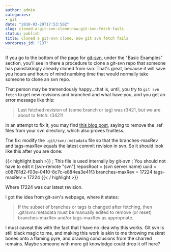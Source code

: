```yaml
---
author: admin
categories:
- git
date: "2010-03-29T17:53:50Z"
slug: cloned-a-git-svn-clone-now-git-svn-fetch-fails
status: publish
title: Cloned a git-svn clone, now git svn fetch fails
wordpress_id: "137"
---
```


If you go to the bottom of the page for
[git-svn](http://www.kernel.org/pub/software/scm/git/docs/git-svn.html),
under the "Basic Examples" section, you'll see in there a procedure
to clone a git-svn repo that someone has painstakingly already
cloned from svn. That's great, because it will save you hours and
hours of mind numbing time that would normally take someone to
clone an svn repo.

That person may be tremendously happy...that is,
until, you try to `git svn fetch` to get new revisions and branched
and what have you, and you get an error message like this:
> Last fetched revision of (some branch or tag) was r3421, but we are
> about to fetch: r3421!

In an attempt to fix it, you may find
[this blog post](http://www.jukie.net/bart/blog/20080916155113),
saying to remove the .ref files from your svn directory, which also
proves fruitless.

The fix: modify the `.git/svn/.metadata` file so
that the branches-maxRev and tags-maxRev equals the latest commit
revision in svn. So it should look like this after you are done:

{{< highlight bash >}}
; This file is used internally by git-svn
; You should not have to edit it
[svn-remote "svn"]
reposRoot = (svn server name)
uuid = c08781d2-f03e-0410-8c7c-e884ea3e41f3
branches-maxRev = 17224
tags-maxRev = 17224
{{< / highlight >}}


Where 17224 was our latest revision.

I got the idea from git-svn's
webpage, where it states:
> If the subset of branches or tags is changed after fetching, then
> .git/svn/.metadata must be manually edited to remove (or reset)
> branches-maxRev and/or tags-maxRev as appropriate.

I must caveat this with the fact that I have no idea why this
works. Git svn is still black magic to me, and making this work is
akin to me throwing muskrat bones onto a flaming pyre, and drawing
conclusions from the charred remains. Maybe someone with more git
knowledge could drop it off here?


